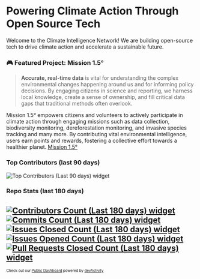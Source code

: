 # Powering Climate Action Through Open Source Tech
Welcome to the Climate Intelligence Network! We are building open-source tech to drive climate action and accelerate a sustainable future.

### 🎮 Featured Project: Mission 1.5°
> **Accurate, real-time data** is vital for understanding the complex environmental changes happening around us and for informing policy decisions. By engaging citizens in science and reporting, we harness local knowledge, create a sense of ownership, and fill critical data gaps that traditional methods often overlook.

Mission 1.5° empowers citizens and volunteers to actively participate in climate action through engaging missions such as data collection, biodiversity monitoring, dereforestation monitoring, and invasive species tracking and many more. By contributing vital environmental intelligence, users earn points and rewards, fostering a collective effort towards a healthier planet.
[Mission 1.5°](https://github.com/The-Climate-Intelligence-Network/mission1.5)

### Top Contributors (last 90 days)
![Top Contributors (Last 90 days) widget](https://embeddables.devactivity.com/orgs/The-Climate-Intelligence-Network/2af031ed-22c8-42cb-aa8b-b055599d80fd.svg)

### Repo Stats (last 180 days)
[![Contributors Count (Last 180 days) widget](https://embeddables.devactivity.com/orgs/The-Climate-Intelligence-Network/62961b93-efd5-4f25-8379-eadf9ea55907.svg) ![Commits Count (Last 180 days) widget](https://embeddables.devactivity.com/orgs/The-Climate-Intelligence-Network/68059542-d305-4268-84df-11fd522b88d3.svg) ![Issues Closed Count (Last 180 days) widget](https://embeddables.devactivity.com/orgs/The-Climate-Intelligence-Network/e8bfe112-c407-4e65-9a61-111f6e589205.svg) ![Issues Opened Count (Last 180 days) widget](https://embeddables.devactivity.com/orgs/The-Climate-Intelligence-Network/a643329b-393a-4573-a922-dc5060ffb62f.svg) ![Pull Requests Closed Count (Last 180 days) widget](https://embeddables.devactivity.com/orgs/The-Climate-Intelligence-Network/3b79b808-355c-4b20-bb49-c1f2b84f51f5.svg)](https://app.devactivity.com/public/?organizationLogin=The-Climate-Intelligence-Network#nav-contribution-stats)
---
<sup><sub>Check out our [Public Dashboard](https://app.devactivity.com/public/?organizationLogin=The-Climate-Intelligence-Network) powered by [devActivity](https://devactivity.com/?ref=public_widget)</sub></sup>



